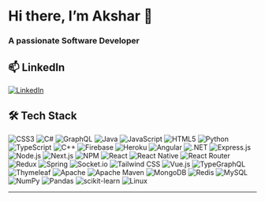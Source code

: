 # Hi there, I’m Akshar 👋  
### A passionate Software Developer  

## 📫 LinkedIn

[![LinkedIn][linkedin-badge]][linkedin]

<!-- Links -->
[linkedin]: https://www.linkedin.com/in/aksharguha/  
[linkedin-badge]: https://img.shields.io/badge/LinkedIn-blue?logo=linkedin&style=for-the-badge

## 🛠️ Tech Stack  
<img src="https://img.shields.io/badge/CSS3-1572B6?logo=css3&style=for-the-badge" alt="CSS3"/> <img src="https://img.shields.io/badge/C%23-239120?logo=c-sharp&style=for-the-badge" alt="C#"/> <img src="https://img.shields.io/badge/GraphQL-E10098?logo=graphql&style=for-the-badge" alt="GraphQL"/> <img src="https://img.shields.io/badge/Java-007396?logo=java&style=for-the-badge" alt="Java"/> <img src="https://img.shields.io/badge/JavaScript-F7DF1E?logo=javascript&style=for-the-badge" alt="JavaScript"/> <img src="https://img.shields.io/badge/HTML5-E34F26?logo=html5&style=for-the-badge" alt="HTML5"/> <img src="https://img.shields.io/badge/Python-3776AB?logo=python&style=for-the-badge" alt="Python"/> <img src="https://img.shields.io/badge/TypeScript-3178C6?logo=typescript&style=for-the-badge" alt="TypeScript"/> <img src="https://img.shields.io/badge/C%2B%2B-00599C?logo=c-plusplus&style=for-the-badge" alt="C++"/> <img src="https://img.shields.io/badge/Firebase-FFCA28?logo=firebase&style=for-the-badge" alt="Firebase"/> <img src="https://img.shields.io/badge/Heroku-430098?logo=heroku&style=for-the-badge" alt="Heroku"/> <img src="https://img.shields.io/badge/Angular-DD0031?logo=angular&style=for-the-badge" alt="Angular"/> <img src="https://img.shields.io/badge/.NET-512BD4?logo=dot-net&style=for-the-badge" alt=".NET"/> <img src="https://img.shields.io/badge/Express.js-000000?logo=express&style=for-the-badge" alt="Express.js"/> <img src="https://img.shields.io/badge/Node.js-339933?logo=node.js&style=for-the-badge" alt="Node.js"/> <img src="https://img.shields.io/badge/Next.js-000000?logo=next.js&style=for-the-badge" alt="Next.js"/> <img src="https://img.shields.io/badge/NPM-CB3837?logo=npm&style=for-the-badge" alt="NPM"/> <img src="https://img.shields.io/badge/React-20232A?logo=react&style=for-the-badge" alt="React"/> <img src="https://img.shields.io/badge/React%20Native-20232A?logo=react&style=for-the-badge" alt="React Native"/> <img src="https://img.shields.io/badge/React%20Router-CA4245?logo=reactrouter&style=for-the-badge" alt="React Router"/> <img src="https://img.shields.io/badge/Redux-764ABC?logo=redux&style=for-the-badge" alt="Redux"/> <img src="https://img.shields.io/badge/Spring-6DB33F?logo=spring&style=for-the-badge" alt="Spring"/> <img src="https://img.shields.io/badge/Socket.io-010101?logo=socket.io&style=for-the-badge" alt="Socket.io"/> <img src="https://img.shields.io/badge/TailwindCSS-38B2AC?logo=tailwind-css&style=for-the-badge" alt="Tailwind CSS"/> <img src="https://img.shields.io/badge/Vue.js-35495E?logo=vue.js&style=for-the-badge" alt="Vue.js"/> <img src="https://img.shields.io/badge/TypeGraphQL-311C87?logo=typescript&style=for-the-badge" alt="TypeGraphQL"/> <img src="https://img.shields.io/badge/Thymeleaf-005F0F?logo=thymeleaf&style=for-the-badge" alt="Thymeleaf"/> <img src="https://img.shields.io/badge/Apache%20HTTP%20Server-B8272A?logo=apache&style=for-the-badge" alt="Apache"/> <img src="https://img.shields.io/badge/Apache%20Maven-C71A36?logo=apache-maven&style=for-the-badge" alt="Apache Maven"/> <img src="https://img.shields.io/badge/MongoDB-47A248?logo=mongodb&style=for-the-badge" alt="MongoDB"/> <img src="https://img.shields.io/badge/Redis-DC382D?logo=redis&style=for-the-badge" alt="Redis"/> <img src="https://img.shields.io/badge/MySQL-4479A1?logo=mysql&style=for-the-badge" alt="MySQL"/> <img src="https://img.shields.io/badge/NumPy-013243?logo=numpy&style=for-the-badge" alt="NumPy"/> <img src="https://img.shields.io/badge/Pandas-150458?logo=pandas&style=for-the-badge" alt="Pandas"/> <img src="https://img.shields.io/badge/scikit--learn-F7931E?logo=scikit-learn&style=for-the-badge" alt="scikit-learn"/> <img src="https://img.shields.io/badge/Linux-FCC624?logo=linux&style=for-the-badge" alt="Linux"/>


---
